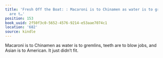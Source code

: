 ```yaml
---
title: 'Fresh Off the Boat: : Macaroni is to Chinamen as water is to gremlins, teeth
  are t…'
position: 153
book_uuid: 2f50f3c0-5652-4576-9214-e53aae7074c1
location: '682'
source: kindle
---
```


Macaroni is to Chinamen as water is to gremlins, teeth are to blow jobs, and Asian is to American. It just didn’t fit.